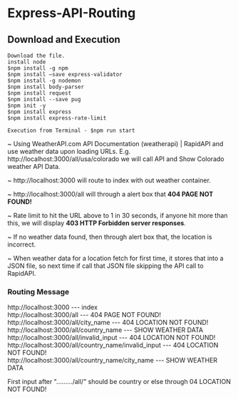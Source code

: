 # Express-API-Routing


## Download and Execution

    Download the file.
    install node
    $npm install -g npm
    $npm install –save express-validator
    $npm install -g nodemon
    $npm install body-parser
    $npm install request
    $npm install --save pug
    $npm init -y
    $npm install express
    $npm install express-rate-limit

    Execution from Terminal - $npm run start
    



~ Using WeatherAPI.com API Documentation (weatherapi) | RapidAPI and use weather data upon loading URLs. E.g. http://localhost:3000/all/usa/colorado we will call API and Show
Colorado weather API Data.

~ http://localhost:3000 will route to index with out weather container.

~ http://localhost:3000/all will through a alert box that <b>404 PAGE NOT FOUND!</b>

~ Rate limit to hit the URL above to 1 in 30 seconds, if anyone hit more than this, we will display <b>403 HTTP Forbidden server responses</b>.

~ If no weather data found, then through alert box that, the location is incorrect.

~ When weather data for a location fetch for first time, it stores that into a JSON file, so next time if call that JSON file skipping the API call to RapidAPI.


### Routing Message


<a style="text-decoration:none;">http://localhost:3000</a> --- index <br>
<a style="text-decoration:none;">http://localhost:3000/all</a> --- 404 PAGE NOT FOUND! <br>
<a style="text-decoration:none;">http://localhost:3000/all/city_name</a> --- 404 LOCATION NOT FOUND!<br>
<a style="text-decoration:none;">http://localhost:3000/all/country_name</a> --- SHOW WEATHER DATA<br>
<a style="text-decoration:none;">http://localhost:3000/all/invalid_input</a> --- 404 LOCATION NOT FOUND!<br>
<a style="text-decoration:none;">http://localhost:3000/all/country_name/invalid_input</a> --- 404 LOCATION NOT FOUND!<br>
<a style="text-decoration:none;">http://localhost:3000/all/country_name/city_name</a> --- SHOW WEATHER DATA<br>

First input after "........./all/" should be country or else through 04 LOCATION NOT FOUND!

